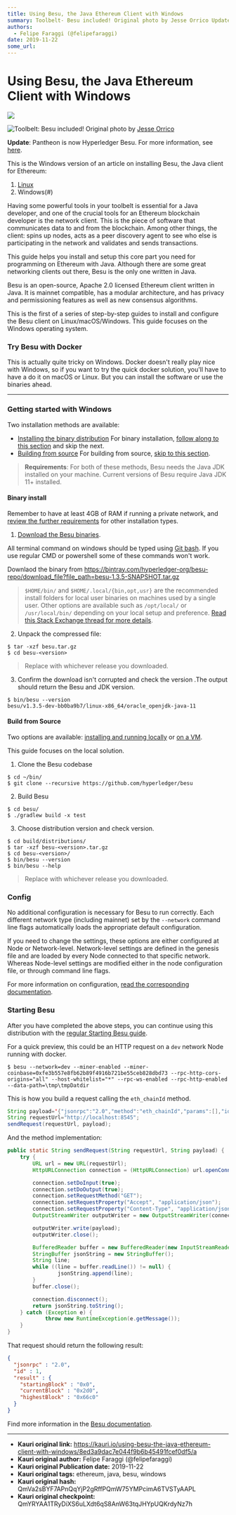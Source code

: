 ```yaml
---
title: Using Besu, the Java Ethereum Client with Windows
summary: Toolbelt- Besu included! Original photo by Jesse Orrico Update- Pantheon is now Hyperledger Besu. For more information, see here. This is the Windows version of an article on installing Besu, the Java client for Ethereum- Linux Windows(-) Having some powerful tools in your toolbelt is essential for a Java developer, and one of the crucial tools for an Ethereum blockchain developer is the network client. This is the piece of software that communicates data to and from the blockchain. Among other
authors:
  - Felipe Faraggi (@felipefaraggi)
date: 2019-11-22
some_url: 
---
```


# Using Besu, the Java Ethereum Client with Windows

![](https://ipfs.infura.io/ipfs/QmVmDUj7JVJDfMFmdqqCvQxAzG8XFznDfN6gQ8pWKN7AaD)


![Toolbelt: Besu included!](https://i.imgur.com/9aae8yO.jpg)
Original photo by [Jesse Orrico](https://unsplash.com/@jessedo81?utm_source=unsplash&utm_medium=referral&utm_content=creditCopyText)

**Update**: Pantheon is now Hyperledger Besu. For more information, see [here](https://pegasys.tech/why-pegasys-contributed-their-ethereum-client-to-the-linux-foundations-hyperledger-community/).

This is the Windows version of an article on installing Besu, the Java client for Ethereum:

1.  [Linux](https://kauri.io/article/276dd27f1458443295eea58403fd6965/v5/using-besu-the-java-ethereum-client-with-linux)
3.  Windows(#)

Having some powerful tools in your toolbelt is essential for a Java developer, and one of the crucial tools for an Ethereum blockchain developer is the network client. This is the piece of software that communicates data to and from the blockchain. Among other things, the client: spins up nodes, acts as a peer discovery agent to see who else is participating in the network and validates and sends transactions.

This guide helps you install and setup this core part you need for programming on Ethereum with Java. Although there are some great networking clients out there, Besu is the only one written in Java.

Besu is an open-source, Apache 2.0 licensed Ethereum client written in Java. It is mainnet compatible, has a modular architecture, and has privacy and permissioning features as well as new consensus algorithms.

This is the first of a series of step-by-step guides to install and configure the Besu client on Linux/macOS/Windows. This guide focuses on the Windows operating system.

### Try Besu with Docker

This is actually quite tricky on Windows. Docker doesn't really play nice with Windows, so if you want to try the quick docker solution, you'll have to have a do it on macOS or Linux.
But you can install the software or use the binaries ahead.

* * *

### Getting started with Windows

Two installation methods are available:

-   [Installing the binary distribution](http://besu.hyperledger.org/en/latest/HowTo/Get-Started/Install-Binaries/)
    For binary installation, [follow along to this section](#binary-install) and skip the next.
-   [Building from source](http://besu.hyperledger.org/en/latest/HowTo/Get-Started/Build-From-Source/)
    For building from source, [skip to this section](#build-from-source).

> **Requirements**: For both of these methods, Besu needs the Java JDK installed on your machine. Current versions of Besu require Java JDK 11+ installed.

#### Binary install

Remember to have at least 4GB of RAM if running a private network, and [review  the further requirements](http://besu.hyperledger.org/en/latest/HowTo/Get-Started/System-Requirements/#determining-system-requirements) for other installation types.

1.  [Download the Besu binaries](https://bintray.com/hyperledger-org/besu-repo/besu/_latestVersion#files).

All terminal command on windows should be typed using [Git bash](https://git-scm.com/download/win). If you use regular CMD or powershell some of these commands won't work.

Downlaod the binary from 
https://bintray.com/hyperledger-org/besu-repo/download_file?file_path=besu-1.3.5-SNAPSHOT.tar.gz


> `$HOME/bin/` and `$HOME/.local/{bin,opt,usr}` are the recommended install folders for local user binaries on machines used by a single user. Other options are available such as `/opt/local/` or `/usr/local/bin/` depending on your local setup and preference. [Read this Stack Exchange thread for more details](https://unix.stackexchange.com/questions/36871/where-should-a-local-executable-be-placed).

2.  Unpack the compressed file:

```shell
$ tar -xzf besu.tar.gz
$ cd besu-<version>
```

> Replace <version> with whichever release you downloaded.

3.  Confirm the download isn't corrupted and check the version .The output should return the Besu and JDK version.

```shell
$ bin/besu --version
besu/v1.3.5-dev-bb0ba9b7/linux-x86_64/oracle_openjdk-java-11
```

#### Build from Source

Two options are available: [installing and running locally](http://besu.hyperledger.org/en/latest/HowTo/Get-Started/Build-From-Source/#running-locally/) or [on a VM](http://besu.hyperledger.org/en/latest/HowTo/Get-Started/Build-From-Source/#installation-on-vm).

This guide focuses on the local solution.

1.  Clone the Besu codebase

```shell
$ cd ~/bin/
$ git clone --recursive https://github.com/hyperledger/besu
```

2.  Build Besu

```shell
$ cd besu/
$ ./gradlew build -x test
```

3.  Choose distribution version and check version.

```shell
$ cd build/distributions/
$ tar -xzf besu-<version>.tar.gz
$ cd besu-<version>/
$ bin/besu --version
$ bin/besu --help
```

> Replace <version> with whichever release you downloaded.


### Config

No additional configuration is necessary for Besu to run correctly.
Each different network type (including mainnet) set by the `--network` command line flags automatically loads the appropriate default configuration.

If you need to change the settings, these options are either configured at Node or Network-level.
Network-level settings are defined in the genesis file and are loaded by every Node connected to that specific network. Whereas Node-level settings are modified either in the node configuration file, or through command line flags.

For more information on configuration, [read the corresponding documentation](http://besu.hyperledger.org/en/latest/HowTo/Configure/Using-Configuration-File/).

### Starting Besu

After you have completed the above steps, you can continue using this distribution with the [regular Starting Besu guide](http://besu.hyperledger.org/en/latest/HowTo/Get-Started/Starting-node/).

For a quick preview, this could be an HTTP request on a `dev` network Node running with docker.

```shell
$ besu --network=dev --miner-enabled --miner-coinbase=0xfe3b557e8fb62b89f4916b721be55ceb828dbd73 --rpc-http-cors-origins="all" --host-whitelist="*" --rpc-ws-enabled --rpc-http-enabled --data-path=\tmp\tmpDatdir
```

This is how you build a request calling the `eth_chainId` method.

```java
String payload='{"jsonrpc":"2.0","method":"eth_chainId","params":[],"id":1}';
String requestUrl="http://localhost:8545";
sendRequest(requestUrl, payload);
```

And the method implementation:

```java
public static String sendRequest(String requestUrl, String payload) {
    try {
        URL url = new URL(requestUrl);
        HttpURLConnection connection = (HttpURLConnection) url.openConnection();

        connection.setDoInput(true);
        connection.setDoOutput(true);
        connection.setRequestMethod("GET");
        connection.setRequestProperty("Accept", "application/json");
        connection.setRequestProperty("Content-Type", "application/json; charset=UTF-8");
        OutputStreamWriter outputWriter = new OutputStreamWriter(connection.getOutputStream(), "UTF-8");

        outputWriter.write(payload);
        outputWriter.close();

        BufferedReader buffer = new BufferedReader(new InputStreamReader(connection.getInputStream()));
        StringBuffer jsonString = new StringBuffer();
        String line;
        while ((line = buffer.readLine()) != null) {
                jsonString.append(line);
        }
        buffer.close();

        connection.disconnect();
        return jsonString.toString();
    } catch (Exception e) {
            throw new RuntimeException(e.getMessage());
    }
}
```

That request should return the following result:

```json
{
  "jsonrpc" : "2.0",
  "id" : 1,
  "result" : {
    "startingBlock" : "0x0",
    "currentBlock" : "0x2d0",
    "highestBlock" : "0x66c0"
  }
}
```

Find more information in the [Besu documentation](http://besu.hyperledger.org/).



---

- **Kauri original link:** https://kauri.io/using-besu-the-java-ethereum-client-with-windows/8ed3a9dac7e044f9b6b45491fcef0df5/a
- **Kauri original author:** Felipe Faraggi (@felipefaraggi)
- **Kauri original Publication date:** 2019-11-22
- **Kauri original tags:** ethereum, java, besu, windows
- **Kauri original hash:** QmVa2sBYF7APnQqYjP2gRffPQmW75YMPcimA6TVSTyAAPL
- **Kauri original checkpoint:** QmYRYAA1TRyDiXS6uLXdt6qS8AnW63tqJHYpUQKrdyNz7h



